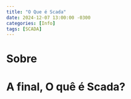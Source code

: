 ```yaml
---
title: "O Que é Scada"
date: 2024-12-07 13:00:00 -0300
categories: [Info]
tags: [SCADA]
---
```


# Sobre

# A final, O quê é Scada?

